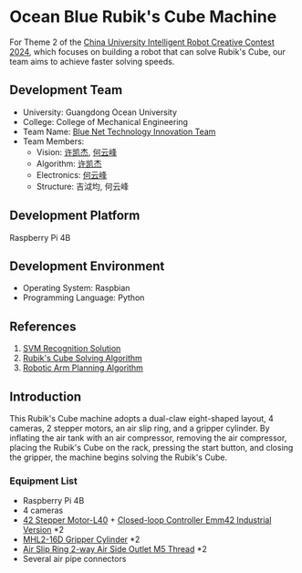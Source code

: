 # Ocean Blue Rubik's Cube Machine

For Theme 2 of the [China University Intelligent Robot Creative Contest 2024](https://www.robotcontest.cn/datacenter/news/detail?id=6292), which focuses on building a robot that can solve Rubik's Cube, our team aims to achieve faster solving speeds.

## Development Team

- University: Guangdong Ocean University
- College: College of Mechanical Engineering
- Team Name: [Blue Net Technology Innovation Team](https://gitee.com/blue-net-vision)
- Team Members:
  - Vision: [许凯杰](https://gitee.com/d-vision), [何云峰](https://gitee.com/iven_he)
  - Algorithm: [许凯杰](https://gitee.com/d-vision)
  - Electronics: [何云峰](https://gitee.com/iven_he)
  - Structure: 吉泧均, 何云峰

## Development Platform

Raspberry Pi 4B

## Development Environment

- Operating System: Raspbian
- Programming Language: Python

## References

1. [SVM Recognition Solution](https://blog.csdn.net/lemonbit/article/details/117004167)
2. [Rubik's Cube Solving Algorithm](https://github.com/hkociemba/RubiksCube-TwophaseSolver)
3. [Robotic Arm Planning Algorithm](https://gitee.com/harry-fan/rubiks-cube-robot/tree/master)

## Introduction

This Rubik's Cube machine adopts a dual-claw eight-shaped layout, 4 cameras, 2 stepper motors, an air slip ring, and a gripper cylinder. By inflating the air tank with an air compressor, removing the air compressor, placing the Rubik's Cube on the rack, pressing the start button, and closing the gripper, the machine begins solving the Rubik's Cube.

### Equipment List

- Raspberry Pi 4B
- 4 cameras
- [42 Stepper Motor-L40](https://item.taobao.com/item.htm?abbucket=5&id=682797640293&ns=1&spm=a21n57.1.0.0.6903523cZRZY1D&skuId=5057239338765) + [Closed-loop Controller Emm42 Industrial Version](https://item.taobao.com/item.htm?abbucket=5&id=673302946671&ns=1&spm=a21n57.1.0.0.6903523cZRZY1D&skuId=5032954871240) *2
- [MHL2-16D Gripper Cylinder](https://item.taobao.com/item.htm?id=537049565191&spm=a1z0d.6639537/tb.1997196601.34.257c7484ZwafTI&skuId=3206052770907) *2
- [Air Slip Ring 2-way Air Side Outlet M5 Thread](https://detail.tmall.com/item.htm?_u=d2qf50kdb8b2&id=555594152568&skuId=3431370232744) *2
- Several air pipe connectors
